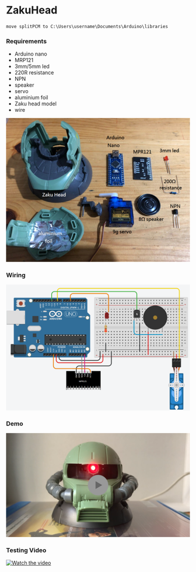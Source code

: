# ZakuHead

    move splitPCM to C:\Users\username\Documents\Arduino\libraries


### Requirements
* Arduino nano
* MRP121
* 3mm/5mm led
* 220R resistance
* NPN
* speaker
* servo
* aluminium foil
* Zaku head model
* wire

![alt text](img/requirements.png)


### Wiring
![alt text](img/circuit.png)

### Demo
[![Watch the video](img/demo.png)](https://youtu.be/xnuFLA4PfUc)

### Testing Video
[![Watch the video](img/testing.png)](https://youtu.be/wzrBAxhfy54)
